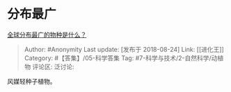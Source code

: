 # 分布最广
[全球分布最广的物种是什么？](https://www.zhihu.com/question/291643444/answer/476796314)

> Author: #Anonymity
> Last update: [发布于 2018-08-24]
> Link: [[进化王]]
> Category: #【答集】/05-科学答集
> Tag: #7-科学与技术/2-自然科学/动植物
> 评论区:
> 泛讨论:

风媒轻种子植物。
